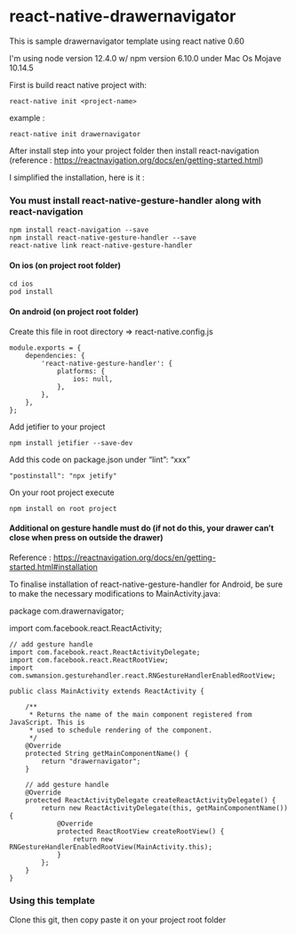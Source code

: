 # react-native-drawernavigator
This is sample drawernavigator template using react native 0.60

I'm using node version 12.4.0 w/ npm version 6.10.0 under Mac Os Mojave 10.14.5

First is build react native project with: 

    react-native init <project-name>

example : 

    react-native init drawernavigator


After install step into your project folder then install react-navigation (reference : https://reactnavigation.org/docs/en/getting-started.html)

I simplified the installation, here is it : 

### You must install react-native-gesture-handler along with react-navigation

    npm install react-navigation --save 
    npm install react-native-gesture-handler --save
    react-native link react-native-gesture-handler

#### On ios (on project root folder)

    cd ios
    pod install


#### On android (on project root folder)

Create this file in root directory => react-native.config.js

    module.exports = { 
        dependencies: { 
            'react-native-gesture-handler': { 
                platforms: { 
                    ios: null, 
                }, 
            }, 
        }, 
    };


Add jetifier to your project

    npm install jetifier --save-dev

Add this code on package.json under “lint”: “xxx”

    "postinstall": "npx jetify"

On your root project execute

    npm install on root project

#### Additional on gesture handle must do (if not do this, your drawer can’t close when press on outside the drawer)
Reference : https://reactnavigation.org/docs/en/getting-started.html#installation

To finalise installation of react-native-gesture-handler for Android, be sure to make the necessary modifications to MainActivity.java:


package com.drawernavigator;

import com.facebook.react.ReactActivity;

    // add gesture handle
    import com.facebook.react.ReactActivityDelegate;
    import com.facebook.react.ReactRootView;
    import com.swmansion.gesturehandler.react.RNGestureHandlerEnabledRootView;

    public class MainActivity extends ReactActivity {

        /**
         * Returns the name of the main component registered from JavaScript. This is
         * used to schedule rendering of the component.
         */
        @Override
        protected String getMainComponentName() {
            return "drawernavigator";
        }

        // add gesture handle
        @Override
        protected ReactActivityDelegate createReactActivityDelegate() {
            return new ReactActivityDelegate(this, getMainComponentName()) {
                @Override
                protected ReactRootView createRootView() {
                    return new RNGestureHandlerEnabledRootView(MainActivity.this);
                }
            };
        }
    }


### Using this template

Clone this git, then copy paste it on your project root folder

